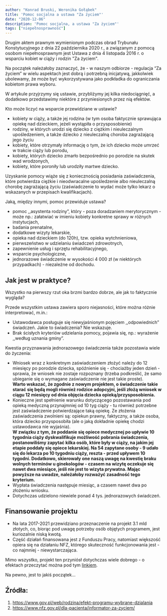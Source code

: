 ```yaml
---
author: "Konrad Bruski, Weronika Gołąbek"
title: 'Pomoc socjalna a ustawa "Za życiem"'
date: "2020-12-06"
description: 'Pomoc socjalna, a ustawa "Za życiem"'
tags: ["niepełnosprawność"]
---
```


Drugim aktem prawnym wymienionym podczas obrad Trybunału Konstytucyjnego z dnia 22 października 2020 r., a związanym z pomocą osobom niepełnosprawnym jest Ustawa z dnia 4 listopada 2016 r. o wsparciu kobiet w ciąży i rodzin "Za życiem".

Na początek należałoby zaznaczyć, że - w naszym odbiorze - regulacja  “Za życiem” w wielu aspektach jest dobrą i potrzebną inicjatywą, jakkolwiek ubolewamy, że może być wykorzystywana jako podkładka do ograniczania kobietom prawa wyboru.

W artykule przyjrzymy się ustawie, przybliżymy jej kilka niedociągnięć, a dodatkowo przedstawimy niektóre z przyniesionych przez nią efektów.

Kto może liczyć na wsparcie przewidziane w ustawie?
- kobiety w ciąży, a także jej rodzina (w tym osoba faktycznie sprawująca opiekę nad dzieckiem, jeżeli wystąpiła o przysposobienie)
- rodziny, w których urodzi się dziecko z ciężkim i nieuleczalnym upośledzeniem, a także dziecko z nieuleczalną choroba zagrażającą jego życiu
- kobiety, które otrzymały informację o tym, że ich dziecko może umrzeć w trakcie ciąży lub porodu,
- kobiety, których dziecko zmarło bezpośrednio po porodzie na skutek wad wrodzonych,
- kobiety, które poroniły lub urodziły martwe dziecko.

Uzyskanie pomocy wiąże się z koniecznością posiadania zaświadczenia, które potwierdza ciężkie i nieodwracalne upośledzenie albo nieuleczalną chorobę zagrażającą życiu (zaświadczenie to wydać może tylko lekarz o wskazanych w przepisach kwalifikacjach).

Jaką, między innymi, pomoc przewiduje ustawa?
- pomoc ,,asystenta rodziny”, który - poza doradzaniem merytorycznym - może np.: załatwiać w imieniu kobiety konkretne sprawy w różnych instytucjach,
- badania prenatalne,
- dodatkowe wizyty lekarskie,
- opieka nad dzieckiem (do 120h), tzw. opieka wytchnieniowa,
- pierwszeństwo w udzielaniu świadczeń zdrowotnych,
- zapewnienie usług i sprzętu rehabilitacyjnego,
- wsparcie psychologiczne,
- jednorazowe świadczenie w wysokości 4 000 zł (w niektórych przypadkach) - niezależne od dochodu.

## Jak jest w praktyce?
Wszystko na pierwszy rzut oka brzmi bardzo dobrze, ale jak to faktycznie wygląda?

Przede wszystkim ustawa zawiera sporo niejasności, które można różnie interpretować, m.in.:
- Ustawodawca posługuje się niewyjaśnionym pojęciem ,,odpowiednich” świadczeń. Jakie to świadczenia? Nie wskazuje.
- Brak ścisłych kryteriów udzielania pomocy, pojawia się, np.: wyrażenie ,,według uznania gminy”.

Kwestia przyznawania jednorazowego świadczenia także pozostawia wiele do życzenia:
- Wniosek wraz z konkretnym zaświadczeniem złożyć należy do 12 miesięcy po porodzie dziecka, spóźnienie się - chociażby jeden dzień - sprawia, że wniosek nie zostaje rozpoznany (trzeba podkreślić, że samo ubieganie się o wymagane zaświadczenie nie jest takie proste).  
**Warto wskazać, że zgodnie z nowym projektem, o świadczenie takie starać się będą mogli również rodzice adopcyjni, jeśli złożą wniosek w ciągu 12 miesięcy od dnia objęcia dziecka opieką/przysposobienia.**
- Konieczne jest spełnienie warunku dotyczącego pozostawania pod opieką medyczną przynajmniej od 10 tyg ciąży - tu również potrzebne jest zaświadczenie potwierdzające taką opiekę. Ze złożenia zaświadczenia zwolnieni są: opiekun prawny, faktyczny, a także osoba, która dziecko przysposobiła (ale o jaką dokładnie opiekę chodzi ustawodawca nie wyjaśnia).  
**W związku z tym, że poddanie się opiece medycznej po upływie 10 tygodnia ciąży dyskwalifikuje możliwość pobrania świadczenia, postanowiliśmy zapytać kilka osób, które były w ciąży, na jakim jej etapie poddały się opiece lekarskiej. Na 54 zapytane osoby - 9 udało się do lekarza po 10 tygodniu ciąży, reszta - przed upływem 10 tygodni. Dodatkowo, skierowały one naszą uwagę na kwestię braku wolnych terminów u ginekologów - czasem na wizytę oczekuje się nawet dwa miesiące, jeśli nie jest to wizyta prywatna. Mając powyższe na uwadze, należałoby rozważyć zasadność tego kryterium.**
- Wypłata świadczenia następuje miesiąc, a czasem nawet dwa po złożeniu wniosku.
- Dotychczas udzielono niewiele ponad 4 tys. jednorazowych świadczeń.

## Finansowanie projektu
- Na lata 2017-2021 przewidziano przeznaczenie na projekt 3.1 mld złotych, co, biorąc pod uwagę potrzeby osób objętych programem, jest kuriozalnie niską kwotą.
- Część działań finansowana jest z Funduszu Pracy, natomiast większość opiera się na działaniu NFZ, którego skuteczność funkcjonowania jest - co najmniej - niewystarczająca.

Mimo wszystko, projekt ten przyniósł dotychczas wiele dobrego - o efektach przeczytać można pod tym [linkiem](https://www.gov.pl/web/rodzina/efekt-programu-wybrane-dzialania).

Na pewno, jest to jakiś początek...
 
## Źródła: 
1) https://www.gov.pl/web/rodzina/efekt-programu-wybrane-dzialania
2) https://www.nfz.gov.pl/dla-pacjenta/informator-za-zyciem/
